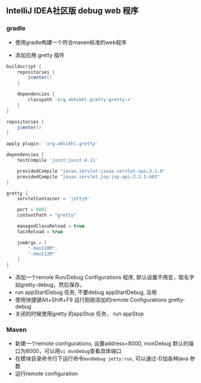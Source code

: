 ## IntelliJ IDEA社区版 debug web 程序


### gradle

- 使用gradle构建一个符合maven标准的web程序

- 添加应用 gretty 插件

```groovy
buildscript {
    repositories {
        jcenter()
    }

    dependencies {
        classpath 'org.akhikhl.gretty:gretty:+'
    }
}

repositories {
    jcenter()
}

apply plugin: 'org.akhikhl.gretty'

dependencies {
    testCompile 'junit:junit:4.11'

    providedCompile "javax.servlet:javax.servlet-api:3.1.0"
    providedCompile "javax.servlet.jsp:jsp-api:2.2.1-b03"
}

gretty {
    servletContainer = 'jetty9'

    port = 8081
    contextPath = "gretty"

    managedClassReload = true
    fastReload = true

    jvmArgs = [
        "-Xms128M",
        "-Xmx512M"
    ]
}
```

- 添加一个remote Run/Debug Configurations 程序, 默认设置不用变，取名字如gretty-debug，然后保存。
- run appStartDebug 任务, 不要debug appStartDebug, 没用
- 使用快捷键Alt+Shift+F9 运行刚刚添加的remote Configurations gretty-debug
- 关闭的时候使用gretty 的appStop 任务， run appStop


### Maven

- 新建一个remote configurations, 设置address=8000, mvnDebug 默认的端口为8000，可以用`vi mvnDebug`查看具体端口
- 在模块目录命令行下运行命令`mvnDebug jetty:run`, 可以通过-D加各种java 参数
- 运行remote configuration